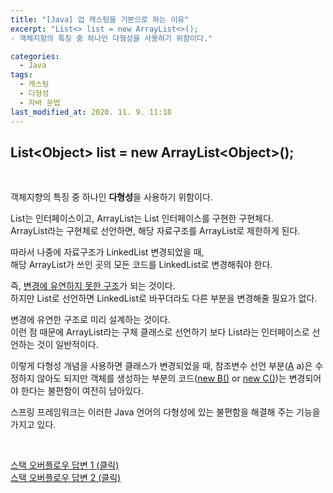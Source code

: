 ```yaml
---
title: "[Java] 업 캐스팅을 기본으로 하는 이유"
excerpt: "List<> list = new ArrayList<>();  
- 객체지향의 특징 중 하나인 다형성을 사용하기 위함이다."

categories:
  - Java
tags:
  - 캐스팅
  - 다형성
  - 자바 문법
last_modified_at: 2020. 11. 9. 11:18
---
```



## List\<Object> list = new ArrayList\<Object>(); 
  
  <br/>
  
객체지향의 특징 중 하나인 **다형성**을 사용하기 위함이다.  
  
List는 인터페이스이고, ArrayList는 List 인터페이스를 구현한 구현체다.  
ArrayList라는 구현체로 선언하면, 해당 자료구조를 ArrayList로 제한하게 된다.  
  
따라서 나중에 자료구조가 LinkedList 변경되었을 때,  
해당 ArrayList가 쓰인 곳의 모든 코드를 LinkedList로 변경해줘야 한다.  
  
즉, <U>변경에 유연하지 못한 구조</U>가 되는 것이다.  
하지만 List로 선언하면 LinkedList로 바꾸더라도 다른 부분을 변경해줄 필요가 없다.  
  
변경에 유연한 구조로 미리 설계하는 것이다.  
이런 점 때문에 ArrayList라는 구체 클래스로 선언하기 보다 List라는 인터페이스로 선언하는 것이 일반적이다.

이렇게 다형성 개념을 사용하면 클래스가 변경되었을 때, 참조변수 선언 부분(<U>A</U> a)은 수정하지 않아도 되지만 객체를 생성하는 부분의 코드(<U>new B()</U> or <U>new C()</U>)는 변경되어야 한다는 불편함이 여전히 남아있다.

스프링 프레임워크는 이러한 Java 언어의 다형성에 있는 불편함을 해결해 주는 기능을 가지고 있다.

<br/>

[<U>스택 오버플로우 답변 1 (클릭)</U>](https://stackoverflow.com/questions/12321177/arraylist-or-list-declaration-in-java)  
[<U>스택 오버플로우 답변 2 (클릭)</U>](https://stackoverflow.com/questions/9852831/polymorphism-why-use-list-list-new-arraylist-instead-of-arraylist-list-n)
